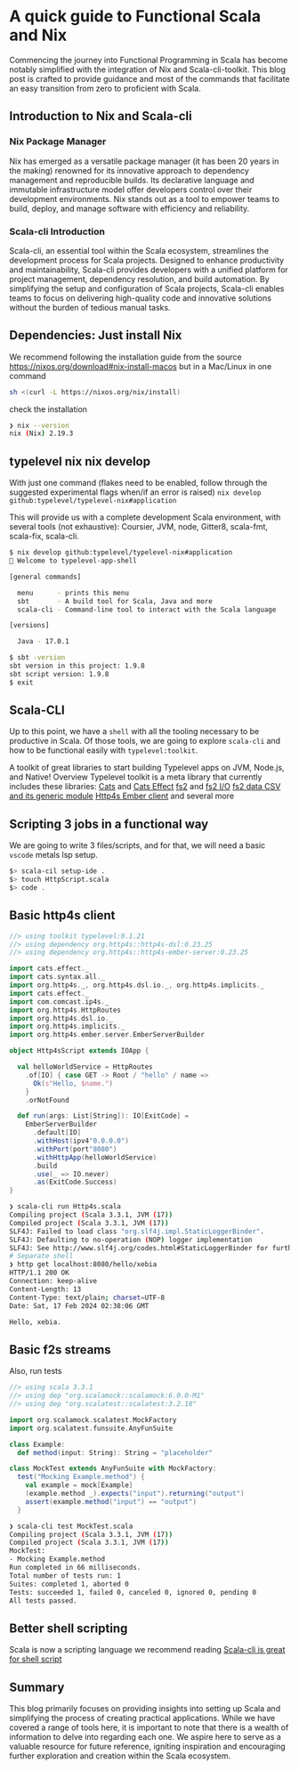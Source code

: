 # A quick guide to Functional Scala and Nix

Commencing the journey into Functional Programming in Scala has become notably simplified with the integration of Nix and Scala-cli-toolkit. This blog post is crafted to provide guidance and most of the commands that facilitate an easy transition from zero to proficient with Scala.

## Introduction to Nix and Scala-cli

### Nix Package Manager

Nix has emerged as a versatile package manager (it has been 20 years in the making) renowned for its innovative approach to dependency management and reproducible builds. Its declarative language and immutable infrastructure model offer developers control over their development environments. Nix stands out as a tool to empower teams to build, deploy, and manage software with efficiency and reliability.

### Scala-cli Introduction

Scala-cli, an essential tool within the Scala ecosystem, streamlines the development process for Scala projects. Designed to enhance productivity and maintainability, Scala-cli provides developers with a unified platform for project management, dependency resolution, and build automation. By simplifying the setup and configuration of Scala projects, Scala-cli enables teams to focus on delivering high-quality code and innovative solutions without the burden of tedious manual tasks.

## Dependencies: Just install Nix

We recommend following the installation guide from the source <https://nixos.org/download#nix-install-macos> but in a Mac/Linux in one command

```bash
sh <(curl -L https://nixos.org/nix/install)
```

check the installation

```bash
❯ nix --version
nix (Nix) 2.19.3
```

## typelevel nix nix develop

With just one command (flakes need to be enabled, follow through the suggested experimental flags when/if an error is raised)
`nix develop github:typelevel/typelevel-nix#application`

This will provide us with a complete development Scala environment, with several tools (not exhaustive): Coursier, JVM, node, Gitter8, scala-fmt, scala-fix, scala-cli.

```bash
$ nix develop github:typelevel/typelevel-nix#application
🔨 Welcome to typelevel-app-shell

[general commands]

  menu      - prints this menu
  sbt       - A build tool for Scala, Java and more
  scala-cli - Command-line tool to interact with the Scala language

[versions]

  Java - 17.0.1

$ sbt -version
sbt version in this project: 1.9.8
sbt script version: 1.9.8
$ exit
```

## Scala-CLI

Up to this point, we have a `shell` with all the tooling necessary to be productive in Scala. Of those tools, we are going to explore `scala-cli` and how to be functional easily with `typelevel:toolkit`.

A toolkit of great libraries to start building Typelevel apps on JVM, Node.js, and Native!
Overview
Typelevel toolkit is a meta library that currently includes these libraries:
[Cats](https://github.com/typelevel/cats) and [Cats Effect](https://github.com/typelevel/cats-effect)
[fs2](https://github.com/typelevel/fs2) and [fs2 I/O](https://fs2.io/#/io)
[fs2 data CSV and its generic module](https://fs2-data.gnieh.org/documentation/csv/)
[Http4s Ember client](https://http4s.org/v0.23/docs/client.html)
and several more

## Scripting  3 jobs in a functional way

We are going to write 3 files/scripts, and for that, we will need a basic `vscode` metals lsp setup.

```bash
$> scala-cil setup-ide .
$> touch HttpScript.scala 
$> code . 
```

## Basic http4s client

```scala
//> using toolkit typelevel:0.1.21
//> using dependency org.http4s::http4s-dsl:0.23.25
//> using dependency org.http4s::http4s-ember-server:0.23.25

import cats.effect._
import cats.syntax.all._
import org.http4s._, org.http4s.dsl.io._, org.http4s.implicits._
import cats.effect._
import com.comcast.ip4s._
import org.http4s.HttpRoutes
import org.http4s.dsl.io._
import org.http4s.implicits._
import org.http4s.ember.server.EmberServerBuilder

object Http4sScript extends IOApp {

  val helloWorldService = HttpRoutes
    .of[IO] { case GET -> Root / "hello" / name =>
      Ok(s"Hello, $name.")
    }
    .orNotFound

  def run(args: List[String]): IO[ExitCode] =
    EmberServerBuilder
      .default[IO]
      .withHost(ipv4"0.0.0.0")
      .withPort(port"8080")
      .withHttpApp(helloWorldService)
      .build
      .use(_ => IO.never)
      .as(ExitCode.Success)
}
```

```bash
❯ scala-cli run Http4s.scala
Compiling project (Scala 3.3.1, JVM (17))
Compiled project (Scala 3.3.1, JVM (17))
SLF4J: Failed to load class "org.slf4j.impl.StaticLoggerBinder".
SLF4J: Defaulting to no-operation (NOP) logger implementation
SLF4J: See http://www.slf4j.org/codes.html#StaticLoggerBinder for further details.
# Separate shell
❯ http get localhost:8080/hello/xebia
HTTP/1.1 200 OK
Connection: keep-alive
Content-Length: 13
Content-Type: text/plain; charset=UTF-8
Date: Sat, 17 Feb 2024 02:38:06 GMT

Hello, xebia.
```

## Basic f2s streams

Also, run tests

```scala
//> using scala 3.3.1
//> using dep "org.scalamock::scalamock:6.0.0-M1"
//> using dep "org.scalatest::scalatest:3.2.18"

import org.scalamock.scalatest.MockFactory
import org.scalatest.funsuite.AnyFunSuite

class Example:
  def method(input: String): String = "placeholder"

class MockTest extends AnyFunSuite with MockFactory:
  test("Mocking Example.method") {
    val example = mock[Example]
    (example.method _).expects("input").returning("output")
    assert(example.method("input") == "output")
  }
```

```bash
❯ scala-cli test MockTest.scala
Compiling project (Scala 3.3.1, JVM (17))
Compiled project (Scala 3.3.1, JVM (17))
MockTest:
- Mocking Example.method
Run completed in 66 milliseconds.
Total number of tests run: 1
Suites: completed 1, aborted 0
Tests: succeeded 1, failed 0, canceled 0, ignored 0, pending 0
All tests passed.
```

## Better shell scripting

Scala is now a scripting language we recommend reading [Scala-cli is great for shell script](https://xebia.com/blog/better-shell-scripting-with-scala-cli/)

## Summary

This blog primarily focuses on providing insights into setting up Scala and simplifying the process of creating practical applications. While we have covered a range of tools here, it is important to note that there is a wealth of information to delve into regarding each one. We aspire here to serve as a valuable resource for future reference, igniting inspiration and encouraging further exploration and creation within the Scala ecosystem.
